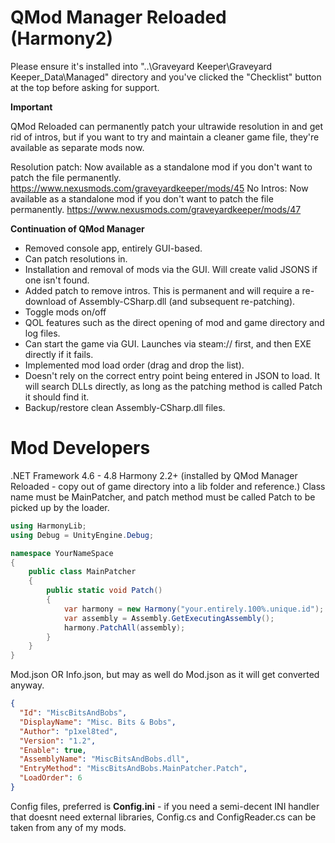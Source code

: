 # QMod Manager Reloaded (Harmony2)

Please ensure it's installed into "..\Graveyard Keeper\Graveyard Keeper_Data\Managed" directory and you've clicked the "Checklist" button at the top before asking for support.

**Important**

QMod Reloaded can permanently patch your ultrawide resolution in and get rid of intros, but if you want to try and maintain a cleaner game file, they're available as separate mods now.

Resolution patch: Now available as a standalone mod if you don't want to patch the file permanently. https://www.nexusmods.com/graveyardkeeper/mods/45
No Intros: Now available as a standalone mod if you don't want to patch the file permanently. https://www.nexusmods.com/graveyardkeeper/mods/47

**Continuation of QMod Manager**

- Removed console app, entirely GUI-based.
- Can patch resolutions in.
- Installation and removal of mods via the GUI. Will create valid JSONS if one isn't found.
- Added patch to remove intros. This is permanent and will require a re-download of Assembly-CSharp.dll (and subsequent re-patching).
- Toggle mods on/off
- QOL features such as the direct opening of mod and game directory and log files.
- Can start the game via GUI. Launches via steam:// first, and then EXE directly if it fails.
- Implemented mod load order (drag and drop the list).
- Doesn't rely on the correct entry point being entered in JSON to load. It will search DLLs directly, as long as the patching method is called Patch it should find it.
- Backup/restore clean Assembly-CSharp.dll files.

# Mod Developers

.NET Framework 4.6 - 4.8
Harmony 2.2+ (installed by QMod Manager Reloaded - copy out of game directory into a lib folder and reference.)
Class name must be MainPatcher, and patch method must be called Patch to be picked up by the loader.

```c#
using HarmonyLib;
using Debug = UnityEngine.Debug;

namespace YourNameSpace
{
    public class MainPatcher
    {
        public static void Patch()
        {
            var harmony = new Harmony("your.entirely.100%.unique.id");
            var assembly = Assembly.GetExecutingAssembly();
            harmony.PatchAll(assembly);
        }
    }
}
```
Mod.json OR Info.json, but may as well do Mod.json as it will get converted anyway.

```json
{
  "Id": "MiscBitsAndBobs",
  "DisplayName": "Misc. Bits & Bobs",
  "Author": "p1xel8ted",
  "Version": "1.2",
  "Enable": true,
  "AssemblyName": "MiscBitsAndBobs.dll",
  "EntryMethod": "MiscBitsAndBobs.MainPatcher.Patch",
  "LoadOrder": 6
}
```
Config files, preferred is **Config.ini** - if you need a semi-decent INI handler that doesnt need external libraries, Config.cs and ConfigReader.cs can be taken from any of my mods.
